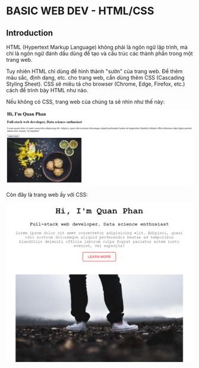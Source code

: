 # BASIC WEB DEV - HTML/CSS

## Introduction

HTML (Hypertext Markup Language) không phải là ngôn ngữ lập trình, mà chỉ là ngôn ngữ đánh dấu dùng để tạo và cấu trúc các thành phần trong một trang web.

Tuy nhiên HTML chỉ dùng để hình thành "sườn" của trang web. Để thêm màu sắc, định dạng, etc. cho trang web, cần dùng thêm CSS (Cascading Styling Sheet). CSS sẽ miêu tả cho browser (Chrome, Edge, Firefox, etc.) cách để trình bày HTML như nào.

Nếu không có CSS, trang web của chúng ta sẽ nhìn như thế này:

![Static webpage without CSS](./html_without_css.png)

Còn đây là trang web ấy với CSS:

![Static webpage with CSS](./html_with_css.png)

